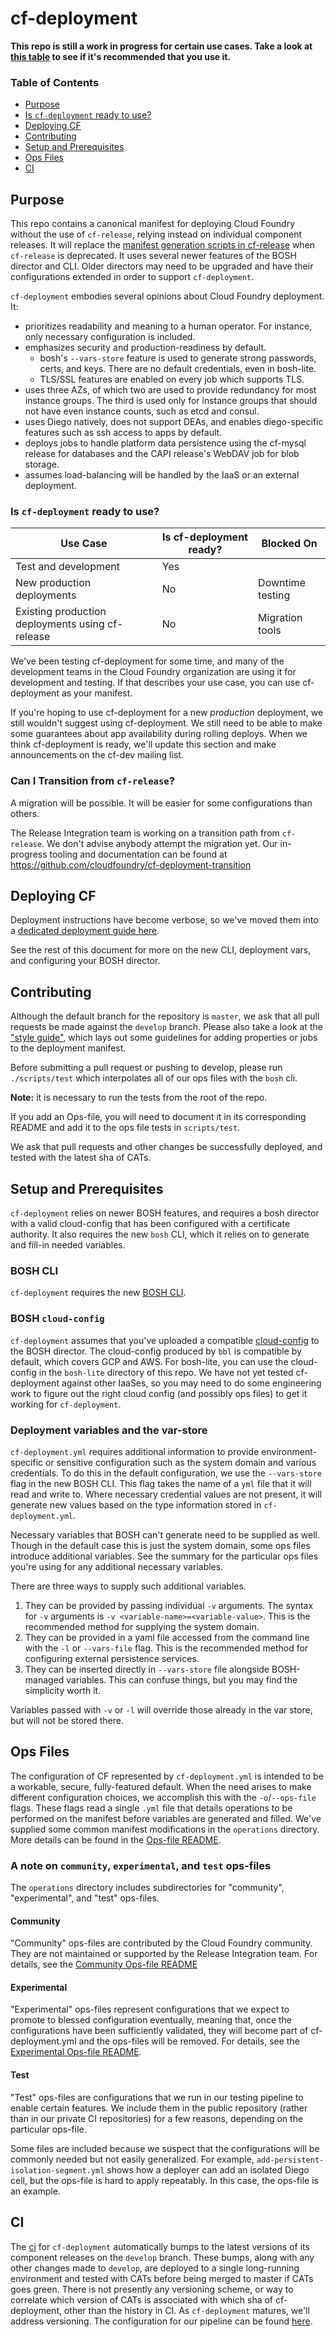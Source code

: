 # cf-deployment

**This repo is still a work in progress for certain use cases.
Take a look at <a href='#readiness'>this table</a>
to see if it's recommended that you use it.**

### Table of Contents
* <a href='#purpose'>Purpose</a>
* <a href='#readiness'>Is `cf-deployment` ready to use?</a>
* <a href='#deploying-cf'>Deploying CF</a>
* <a href='#contributing'>Contributing</a>
* <a href='#setup'>Setup and Prerequisites</a>
* <a href='#ops-files'>Ops Files</a>
* <a href='#ci'>CI</a>

## <a name='purpose'></a>Purpose
This repo contains a canonical manifest
for deploying Cloud Foundry without the use of `cf-release`,
relying instead on individual component releases.
It will replace the [manifest generation scripts in cf-release][cf-release-url]
when `cf-release` is deprecated.
It uses several newer features
of the BOSH director and CLI.
Older directors may need to be upgraded
and have their configurations extended
in order to support `cf-deployment`.

`cf-deployment` embodies several opinions
about Cloud Foundry deployment.
It:
- prioritizes readability and meaning to a human operator.
  For instance, only necessary configuration is included.
- emphasizes security and production-readiness by default.
  - bosh's `--vars-store` feature is used
  to generate strong passwords, certs, and keys.
  There are no default credentials, even in bosh-lite.
  - TLS/SSL features are enabled on every job which supports TLS.
- uses three AZs, of which two are used to provide redundancy for most instance groups.
The third is used only for instance groups
that should not have even instance counts,
such as etcd and consul.
- uses Diego natively,
does not support DEAs,
and enables diego-specific features
such as ssh access to apps by default.
- deploys jobs to handle platform data persistence
using the cf-mysql release for databases
and the CAPI release's WebDAV job for blob storage.
- assumes load-balancing will be handled by the IaaS
or an external deployment.

### <a name='readiness'></a> Is `cf-deployment` ready to use?

| Use Case | Is cf-deployment ready? | Blocked On |
| -------- | ----------------------- | ---------- |
| Test and development | Yes | |
| New production deployments | No | Downtime testing |
| Existing production deployments using cf-release | No | Migration tools |

We've been testing cf-deployment for some time,
and many of the development teams in the Cloud Foundry organization
are using it for development and testing.
If that describes your use case,
you can use cf-deployment as your manifest.

If you're hoping to use cf-deployment for a new _production_ deployment,
we still wouldn't suggest using cf-deployment.
We still need to be able to make some guarantees
about app availability during rolling deploys.
When we think cf-deployment is ready,
we'll update this section and make announcements on the cf-dev mailing list.

### Can I Transition from `cf-release`?
A migration will be possible.
It will be easier for some configurations
than others.

The Release Integration team
is working on a transition path from `cf-release`.
We don't advise anybody attempt the migration yet.
Our in-progress tooling and documentation can be found at
https://github.com/cloudfoundry/cf-deployment-transition

## <a name='deploying-cf'></a>Deploying CF
Deployment instructions have become verbose,
so we've moved them into a [dedicated deployment guide here](deployment-guide.md).

See the rest of this document for more on the new CLI, deployment vars, and configuring your BOSH director.

## <a name='contributing'></a>Contributing
Although the default branch for the repository is `master`,
we ask that all pull requests be made against
the `develop` branch.
Please also take a look at the ["style guide"](texts/style-guide.md),
which lays out some guidelines for adding properties or jobs
to the deployment manifest.

Before submitting a pull request
or pushing to develop,
please run `./scripts/test`
which interpolates all of our ops files
with the `bosh` cli.

**Note:** it is necessary to run the tests
from the root of the repo.

If you add an Ops-file,
you will need to document it in its corresponding README
and add it to the ops file tests in `scripts/test`.

We ask that pull requests and other changes be successfully deployed,
and tested with the latest sha of CATs.

## <a name='setup'></a>Setup and Prerequisites
`cf-deployment` relies on newer BOSH features,
and requires a bosh director with a valid cloud-config that has been configured with a certificate authority.
It also requires the new `bosh` CLI,
which it relies on to generate and fill-in needed variables.

### BOSH CLI
`cf-deployment` requires the new [BOSH CLI](https://github.com/cloudfoundry/bosh-cli).

### BOSH `cloud-config`
`cf-deployment` assumes that
you've uploaded a compatible [cloud-config](http://bosh.io/docs/cloud-config.html) to the BOSH director.
The cloud-config produced by `bbl` is compatible by default,
which covers GCP and AWS.
For bosh-lite, you can use the cloud-config in the `bosh-lite` directory of this repo.
We have not yet tested cf-deployment against other IaaSes,
so you may need to do some engineering work to figure out the right cloud config (and possibly ops files)
to get it working for `cf-deployment`.

### Deployment variables and the var-store
`cf-deployment.yml` requires additional information
to provide environment-specific or sensitive configuration
such as the system domain and various credentials.
To do this in the default configuration,
we use the `--vars-store` flag in the new BOSH CLI.
This flag takes the name of a `yml` file that it will read and write to.
Where necessary credential values are not present,
it will generate new values
based on the type information stored in `cf-deployment.yml`.

Necessary variables that BOSH can't generate
need to be supplied as well.
Though in the default case
this is just the system domain,
some ops files introduce additional variables.
See the summary for the particular ops files you're using
for any additional necessary variables.

There are three ways to supply
such additional variables.

1. They can be provided by passing individual `-v` arguments.
   The syntax for `-v` arguments is
   `-v <variable-name>=<variable-value>`.
   This is the recommended method for supplying
   the system domain.
2. They can be provided in a yaml file
   accessed from the command line with the
   `-l` or `--vars-file` flag.
   This is the recommended method for configuring
   external persistence services.
3. They can be inserted directly in `--vars-store` file
   alongside BOSH-managed variables.
   This can confuse things,
   but you may find the simplicity worth it.

Variables passed with `-v` or `-l`
will override those already in the var store,
but will not be stored there.

## <a name='ops-files'></a>Ops Files
The configuration of CF represented by `cf-deployment.yml` is intended to be a workable, secure, fully-featured default.
When the need arises to make different configuration choices,
we accomplish this with the `-o`/`--ops-file` flags.
These flags read a single `.yml` file that details operations to be performed on the manifest
before variables are generated and filled.
We've supplied some common manifest modifications in the `operations` directory.
More details can be found in the [Ops-file README](operations/README.md).

### A note on `community`, `experimental`, and `test` ops-files
The `operations` directory includes subdirectories
for "community", "experimental", and "test" ops-files.

#### Community
"Community" ops-files are contributed by the Cloud Foundry community. They are not maintained or supported by the Release Integration team. For details, see the [Community Ops-file README](operations/community/README.md)

#### Experimental
"Experimental" ops-files represent configurations
that we expect to promote to blessed configuration eventually,
meaning that,
once the configurations have been sufficiently validated,
they will become part of cf-deployment.yml
and the ops-files will be removed.
For details, see the [Experimental Ops-file README](operations/experimental/README.md).

#### Test
"Test" ops-files are configurations
that we run in our testing pipeline
to enable certain features.
We include them in the public repository
(rather than in our private CI repositories)
for a few reasons,
depending on the particular ops-file.

Some files are included
because we suspect that the configurations will be commonly needed
but not easily generalized.
For example,
`add-persistent-isolation-segment.yml` shows how a deployer can add an isolated Diego cell,
but the ops-file is hard to apply repeatably.
In this case, the ops-file is an example.

## <a name='ci'></a>CI
The [ci](https://release-integration.ci.cf-app.com/teams/main/pipelines/cf-deployment) for `cf-deployment`
automatically bumps to the latest versions of its component releases on the `develop` branch.
These bumps, along with any other changes made to `develop`, are deployed to a single long-running environment
and tested with CATs before being merged to master if CATs goes green.
There is not presently any versioning scheme,
or way to correlate which version of CATs is associated with which sha of cf-deployment,
other than the history in CI.
As `cf-deployment` matures, we'll address versioning.
The configuration for our pipeline can be found [here](https://github.com/cloudfoundry/runtime-ci/pipelines/cf-deployment.yml).

[cf-deployment-concourse-url]: https://release-integration.ci.cf-app.com/teams/main/pipelines/cf-deployment
[cf-release-url]: https://github.com/cloudfoundry/cf-release/tree/master/templates
